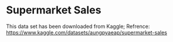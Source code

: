 # Supermarket Sales
This data set has been downloaded from Kaggle;
Refrence: https://www.kaggle.com/datasets/aungpyaeap/supermarket-sales
